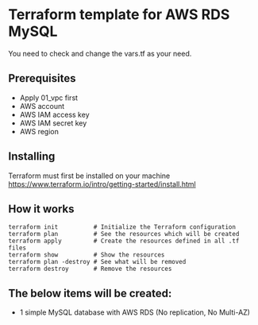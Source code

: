 # Terraform template for AWS RDS MySQL
You need to check and change the vars.tf as your need.

## Prerequisites
- Apply 01_vpc first
- AWS account
- AWS IAM access key
- AWS IAM secret key
- AWS region

## Installing
Terraform must first be installed on your machine
https://www.terraform.io/intro/getting-started/install.html

## How it works
```
terraform init          # Initialize the Terraform configuration
terraform plan          # See the resources which will be created
terraform apply         # Create the resources defined in all .tf files
terraform show          # Show the resources
terraform plan -destroy # See what will be removed
terraform destroy       # Remove the resources
```

## The below items will be created:
- 1 simple MySQL database with AWS RDS (No replication, No Multi-AZ)
